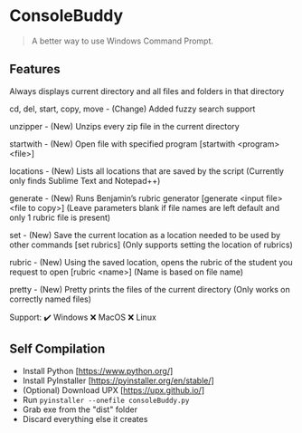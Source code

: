 # ConsoleBuddy

> A better way to use Windows Command Prompt.

## Features
Always displays current directory and all files and folders in that directory

cd, del, start, copy, move - (Change) Added fuzzy search support

unzipper - (New) Unzips every zip file in the current directory

startwith - (New) Open file with specified program \[startwith \<program\> \<file\>\]

locations - (New) Lists all locations that are saved by the script (Currently only finds Sublime Text and Notepad++)

generate - (New) Runs Benjamin’s rubric generator \[generate \<input file\> \<file to copy\>\] (Leave parameters blank if file names are left default and only 1 rubric file is present)

set - (New) Save the current location as a location needed to be used by other commands \[set rubrics\] (Only supports setting the location of rubrics)

rubric - (New) Using the saved location, opens the rubric of the student you request to open \[rubric \<name\>\] (Name is based on file name)

pretty - (New) Pretty prints the files of the current directory (Only works on correctly named files)

Support:
✔️ Windows
❌ MacOS
❌ Linux

## Self Compilation
- Install Python [https://www.python.org/]
- Install PyInstaller [https://pyinstaller.org/en/stable/]
- (Optional) Download UPX [https://upx.github.io/]
- Run `pyinstaller --onefile consoleBuddy.py`
- Grab exe from the "dist" folder
- Discard everything else it creates
